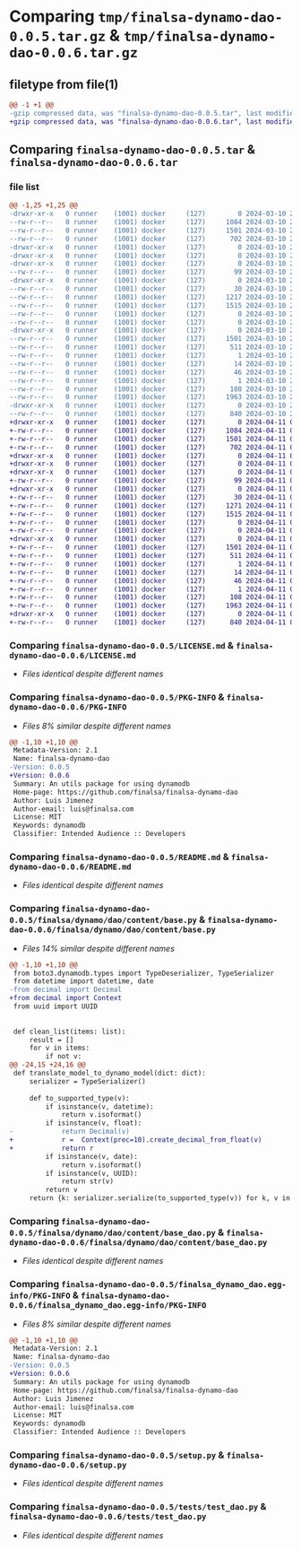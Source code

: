 # Comparing `tmp/finalsa-dynamo-dao-0.0.5.tar.gz` & `tmp/finalsa-dynamo-dao-0.0.6.tar.gz`

## filetype from file(1)

```diff
@@ -1 +1 @@
-gzip compressed data, was "finalsa-dynamo-dao-0.0.5.tar", last modified: Sun Mar 10 20:45:33 2024, max compression
+gzip compressed data, was "finalsa-dynamo-dao-0.0.6.tar", last modified: Thu Apr 11 01:01:11 2024, max compression
```

## Comparing `finalsa-dynamo-dao-0.0.5.tar` & `finalsa-dynamo-dao-0.0.6.tar`

### file list

```diff
@@ -1,25 +1,25 @@
-drwxr-xr-x   0 runner    (1001) docker     (127)        0 2024-03-10 20:45:33.679975 finalsa-dynamo-dao-0.0.5/
--rw-r--r--   0 runner    (1001) docker     (127)     1084 2024-03-10 20:45:25.000000 finalsa-dynamo-dao-0.0.5/LICENSE.md
--rw-r--r--   0 runner    (1001) docker     (127)     1501 2024-03-10 20:45:33.679975 finalsa-dynamo-dao-0.0.5/PKG-INFO
--rw-r--r--   0 runner    (1001) docker     (127)      702 2024-03-10 20:45:25.000000 finalsa-dynamo-dao-0.0.5/README.md
-drwxr-xr-x   0 runner    (1001) docker     (127)        0 2024-03-10 20:45:33.679975 finalsa-dynamo-dao-0.0.5/finalsa/
-drwxr-xr-x   0 runner    (1001) docker     (127)        0 2024-03-10 20:45:33.679975 finalsa-dynamo-dao-0.0.5/finalsa/dynamo/
-drwxr-xr-x   0 runner    (1001) docker     (127)        0 2024-03-10 20:45:33.679975 finalsa-dynamo-dao-0.0.5/finalsa/dynamo/dao/
--rw-r--r--   0 runner    (1001) docker     (127)       99 2024-03-10 20:45:25.000000 finalsa-dynamo-dao-0.0.5/finalsa/dynamo/dao/__init__.py
-drwxr-xr-x   0 runner    (1001) docker     (127)        0 2024-03-10 20:45:33.679975 finalsa-dynamo-dao-0.0.5/finalsa/dynamo/dao/content/
--rw-r--r--   0 runner    (1001) docker     (127)       30 2024-03-10 20:45:25.000000 finalsa-dynamo-dao-0.0.5/finalsa/dynamo/dao/content/__init__.py
--rw-r--r--   0 runner    (1001) docker     (127)     1217 2024-03-10 20:45:25.000000 finalsa-dynamo-dao-0.0.5/finalsa/dynamo/dao/content/base.py
--rw-r--r--   0 runner    (1001) docker     (127)     1515 2024-03-10 20:45:25.000000 finalsa-dynamo-dao-0.0.5/finalsa/dynamo/dao/content/base_dao.py
--rw-r--r--   0 runner    (1001) docker     (127)        0 2024-03-10 20:45:25.000000 finalsa-dynamo-dao-0.0.5/finalsa/dynamo/dao/content/py.typed
--rw-r--r--   0 runner    (1001) docker     (127)        0 2024-03-10 20:45:25.000000 finalsa-dynamo-dao-0.0.5/finalsa/dynamo/dao/py.typed
-drwxr-xr-x   0 runner    (1001) docker     (127)        0 2024-03-10 20:45:33.679975 finalsa-dynamo-dao-0.0.5/finalsa_dynamo_dao.egg-info/
--rw-r--r--   0 runner    (1001) docker     (127)     1501 2024-03-10 20:45:33.000000 finalsa-dynamo-dao-0.0.5/finalsa_dynamo_dao.egg-info/PKG-INFO
--rw-r--r--   0 runner    (1001) docker     (127)      511 2024-03-10 20:45:33.000000 finalsa-dynamo-dao-0.0.5/finalsa_dynamo_dao.egg-info/SOURCES.txt
--rw-r--r--   0 runner    (1001) docker     (127)        1 2024-03-10 20:45:33.000000 finalsa-dynamo-dao-0.0.5/finalsa_dynamo_dao.egg-info/dependency_links.txt
--rw-r--r--   0 runner    (1001) docker     (127)       14 2024-03-10 20:45:33.000000 finalsa-dynamo-dao-0.0.5/finalsa_dynamo_dao.egg-info/requires.txt
--rw-r--r--   0 runner    (1001) docker     (127)       46 2024-03-10 20:45:33.000000 finalsa-dynamo-dao-0.0.5/finalsa_dynamo_dao.egg-info/top_level.txt
--rw-r--r--   0 runner    (1001) docker     (127)        1 2024-03-10 20:45:33.000000 finalsa-dynamo-dao-0.0.5/finalsa_dynamo_dao.egg-info/zip-safe
--rw-r--r--   0 runner    (1001) docker     (127)      108 2024-03-10 20:45:33.679975 finalsa-dynamo-dao-0.0.5/setup.cfg
--rw-r--r--   0 runner    (1001) docker     (127)     1963 2024-03-10 20:45:25.000000 finalsa-dynamo-dao-0.0.5/setup.py
-drwxr-xr-x   0 runner    (1001) docker     (127)        0 2024-03-10 20:45:33.679975 finalsa-dynamo-dao-0.0.5/tests/
--rw-r--r--   0 runner    (1001) docker     (127)      840 2024-03-10 20:45:25.000000 finalsa-dynamo-dao-0.0.5/tests/test_dao.py
+drwxr-xr-x   0 runner    (1001) docker     (127)        0 2024-04-11 01:01:11.923224 finalsa-dynamo-dao-0.0.6/
+-rw-r--r--   0 runner    (1001) docker     (127)     1084 2024-04-11 01:01:01.000000 finalsa-dynamo-dao-0.0.6/LICENSE.md
+-rw-r--r--   0 runner    (1001) docker     (127)     1501 2024-04-11 01:01:11.923224 finalsa-dynamo-dao-0.0.6/PKG-INFO
+-rw-r--r--   0 runner    (1001) docker     (127)      702 2024-04-11 01:01:01.000000 finalsa-dynamo-dao-0.0.6/README.md
+drwxr-xr-x   0 runner    (1001) docker     (127)        0 2024-04-11 01:01:11.919224 finalsa-dynamo-dao-0.0.6/finalsa/
+drwxr-xr-x   0 runner    (1001) docker     (127)        0 2024-04-11 01:01:11.919224 finalsa-dynamo-dao-0.0.6/finalsa/dynamo/
+drwxr-xr-x   0 runner    (1001) docker     (127)        0 2024-04-11 01:01:11.923224 finalsa-dynamo-dao-0.0.6/finalsa/dynamo/dao/
+-rw-r--r--   0 runner    (1001) docker     (127)       99 2024-04-11 01:01:01.000000 finalsa-dynamo-dao-0.0.6/finalsa/dynamo/dao/__init__.py
+drwxr-xr-x   0 runner    (1001) docker     (127)        0 2024-04-11 01:01:11.923224 finalsa-dynamo-dao-0.0.6/finalsa/dynamo/dao/content/
+-rw-r--r--   0 runner    (1001) docker     (127)       30 2024-04-11 01:01:01.000000 finalsa-dynamo-dao-0.0.6/finalsa/dynamo/dao/content/__init__.py
+-rw-r--r--   0 runner    (1001) docker     (127)     1271 2024-04-11 01:01:01.000000 finalsa-dynamo-dao-0.0.6/finalsa/dynamo/dao/content/base.py
+-rw-r--r--   0 runner    (1001) docker     (127)     1515 2024-04-11 01:01:01.000000 finalsa-dynamo-dao-0.0.6/finalsa/dynamo/dao/content/base_dao.py
+-rw-r--r--   0 runner    (1001) docker     (127)        0 2024-04-11 01:01:01.000000 finalsa-dynamo-dao-0.0.6/finalsa/dynamo/dao/content/py.typed
+-rw-r--r--   0 runner    (1001) docker     (127)        0 2024-04-11 01:01:01.000000 finalsa-dynamo-dao-0.0.6/finalsa/dynamo/dao/py.typed
+drwxr-xr-x   0 runner    (1001) docker     (127)        0 2024-04-11 01:01:11.923224 finalsa-dynamo-dao-0.0.6/finalsa_dynamo_dao.egg-info/
+-rw-r--r--   0 runner    (1001) docker     (127)     1501 2024-04-11 01:01:11.000000 finalsa-dynamo-dao-0.0.6/finalsa_dynamo_dao.egg-info/PKG-INFO
+-rw-r--r--   0 runner    (1001) docker     (127)      511 2024-04-11 01:01:11.000000 finalsa-dynamo-dao-0.0.6/finalsa_dynamo_dao.egg-info/SOURCES.txt
+-rw-r--r--   0 runner    (1001) docker     (127)        1 2024-04-11 01:01:11.000000 finalsa-dynamo-dao-0.0.6/finalsa_dynamo_dao.egg-info/dependency_links.txt
+-rw-r--r--   0 runner    (1001) docker     (127)       14 2024-04-11 01:01:11.000000 finalsa-dynamo-dao-0.0.6/finalsa_dynamo_dao.egg-info/requires.txt
+-rw-r--r--   0 runner    (1001) docker     (127)       46 2024-04-11 01:01:11.000000 finalsa-dynamo-dao-0.0.6/finalsa_dynamo_dao.egg-info/top_level.txt
+-rw-r--r--   0 runner    (1001) docker     (127)        1 2024-04-11 01:01:11.000000 finalsa-dynamo-dao-0.0.6/finalsa_dynamo_dao.egg-info/zip-safe
+-rw-r--r--   0 runner    (1001) docker     (127)      108 2024-04-11 01:01:11.927224 finalsa-dynamo-dao-0.0.6/setup.cfg
+-rw-r--r--   0 runner    (1001) docker     (127)     1963 2024-04-11 01:01:01.000000 finalsa-dynamo-dao-0.0.6/setup.py
+drwxr-xr-x   0 runner    (1001) docker     (127)        0 2024-04-11 01:01:11.923224 finalsa-dynamo-dao-0.0.6/tests/
+-rw-r--r--   0 runner    (1001) docker     (127)      840 2024-04-11 01:01:01.000000 finalsa-dynamo-dao-0.0.6/tests/test_dao.py
```

### Comparing `finalsa-dynamo-dao-0.0.5/LICENSE.md` & `finalsa-dynamo-dao-0.0.6/LICENSE.md`

 * *Files identical despite different names*

### Comparing `finalsa-dynamo-dao-0.0.5/PKG-INFO` & `finalsa-dynamo-dao-0.0.6/PKG-INFO`

 * *Files 8% similar despite different names*

```diff
@@ -1,10 +1,10 @@
 Metadata-Version: 2.1
 Name: finalsa-dynamo-dao
-Version: 0.0.5
+Version: 0.0.6
 Summary: An utils package for using dynamodb
 Home-page: https://github.com/finalsa/finalsa-dynamo-dao
 Author: Luis Jimenez
 Author-email: luis@finalsa.com
 License: MIT
 Keywords: dynamodb
 Classifier: Intended Audience :: Developers
```

### Comparing `finalsa-dynamo-dao-0.0.5/README.md` & `finalsa-dynamo-dao-0.0.6/README.md`

 * *Files identical despite different names*

### Comparing `finalsa-dynamo-dao-0.0.5/finalsa/dynamo/dao/content/base.py` & `finalsa-dynamo-dao-0.0.6/finalsa/dynamo/dao/content/base.py`

 * *Files 14% similar despite different names*

```diff
@@ -1,10 +1,10 @@
 from boto3.dynamodb.types import TypeDeserializer, TypeSerializer
 from datetime import datetime, date
-from decimal import Decimal
+from decimal import Context
 from uuid import UUID
 
 
 def clean_list(items: list):
     result = []
     for v in items:
         if not v:
@@ -24,15 +24,16 @@
 def translate_model_to_dynamo_model(dict: dict):
     serializer = TypeSerializer()
 
     def to_supported_type(v):
         if isinstance(v, datetime):
             return v.isoformat()
         if isinstance(v, float):
-            return Decimal(v)
+            r =  Context(prec=10).create_decimal_from_float(v)
+            return r
         if isinstance(v, date):
             return v.isoformat()
         if isinstance(v, UUID):
             return str(v)
         return v
     return {k: serializer.serialize(to_supported_type(v)) for k, v in dict.items()}
```

### Comparing `finalsa-dynamo-dao-0.0.5/finalsa/dynamo/dao/content/base_dao.py` & `finalsa-dynamo-dao-0.0.6/finalsa/dynamo/dao/content/base_dao.py`

 * *Files identical despite different names*

### Comparing `finalsa-dynamo-dao-0.0.5/finalsa_dynamo_dao.egg-info/PKG-INFO` & `finalsa-dynamo-dao-0.0.6/finalsa_dynamo_dao.egg-info/PKG-INFO`

 * *Files 8% similar despite different names*

```diff
@@ -1,10 +1,10 @@
 Metadata-Version: 2.1
 Name: finalsa-dynamo-dao
-Version: 0.0.5
+Version: 0.0.6
 Summary: An utils package for using dynamodb
 Home-page: https://github.com/finalsa/finalsa-dynamo-dao
 Author: Luis Jimenez
 Author-email: luis@finalsa.com
 License: MIT
 Keywords: dynamodb
 Classifier: Intended Audience :: Developers
```

### Comparing `finalsa-dynamo-dao-0.0.5/setup.py` & `finalsa-dynamo-dao-0.0.6/setup.py`

 * *Files identical despite different names*

### Comparing `finalsa-dynamo-dao-0.0.5/tests/test_dao.py` & `finalsa-dynamo-dao-0.0.6/tests/test_dao.py`

 * *Files identical despite different names*

